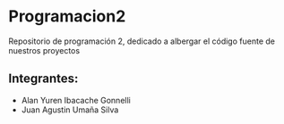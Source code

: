 # Programacion2
Repositorio de programación 2, dedicado a albergar el código fuente de nuestros proyectos
## Integrantes:
- Alan Yuren Ibacache Gonnelli 
- Juan Agustin Umaña Silva 
